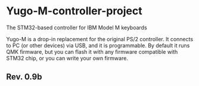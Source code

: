# Yugo-M-controller-project
The STM32-based controller for IBM Model M keyboards

Yugo-M is a drop-in replacement for the original PS/2 controller. It connects to PC (or other devices) via USB, and it is programmable. By default it runs QMK firmware, but you can flash it with any firmware compatible with STM32 chip, or you can write your own firmware. 

## Rev. 0.9b
